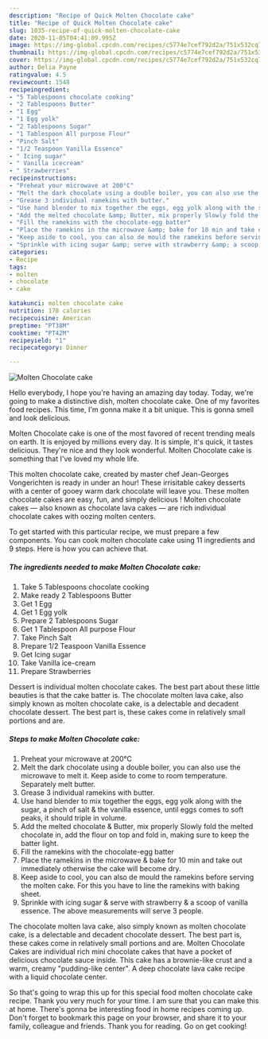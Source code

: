 ```yaml
---
description: "Recipe of Quick Molten Chocolate cake"
title: "Recipe of Quick Molten Chocolate cake"
slug: 1035-recipe-of-quick-molten-chocolate-cake
date: 2020-11-05T04:41:09.995Z
image: https://img-global.cpcdn.com/recipes/c5774e7cef792d2a/751x532cq70/molten-chocolate-cake-recipe-main-photo.jpg
thumbnail: https://img-global.cpcdn.com/recipes/c5774e7cef792d2a/751x532cq70/molten-chocolate-cake-recipe-main-photo.jpg
cover: https://img-global.cpcdn.com/recipes/c5774e7cef792d2a/751x532cq70/molten-chocolate-cake-recipe-main-photo.jpg
author: Delia Payne
ratingvalue: 4.5
reviewcount: 1548
recipeingredient:
- "5 Tablespoons chocolate cooking"
- "2 Tablespoons Butter"
- "1 Egg"
- "1 Egg yolk"
- "2 Tablespoons Sugar"
- "1 Tablespoon All purpose Flour"
- "Pinch Salt"
- "1/2 Teaspoon Vanilla Essence"
- " Icing sugar"
- " Vanilla icecream"
- " Strawberries"
recipeinstructions:
- "Preheat your microwave at 200°C"
- "Melt the dark chocolate using a double boiler, you can also use the microwave to melt it. Keep aside to come to room temperature. Separately melt butter."
- "Grease 3 individual ramekins with butter."
- "Use hand blender to mix together the eggs, egg yolk along with the sugar, a pinch of salt &amp; the vanilla essence, until eggs comes to soft peaks, it should triple in volume."
- "Add the melted chocolate &amp; Butter, mix properly Slowly fold the melted chocolate in, add the flour on top and fold in, making sure to keep the batter light."
- "Fill the ramekins with the chocolate-egg batter"
- "Place the ramekins in the microwave &amp; bake for 10 min and take out immediately otherwise the cake will become dry."
- "Keep aside to cool, you can also de mould the ramekins before serving the molten cake. For this you have to line the ramekins with baking sheet."
- "Sprinkle with icing sugar &amp; serve with strawberry &amp; a scoop of vanilla essence. The above measurements will serve 3 people."
categories:
- Recipe
tags:
- molten
- chocolate
- cake

katakunci: molten chocolate cake 
nutrition: 178 calories
recipecuisine: American
preptime: "PT38M"
cooktime: "PT42M"
recipeyield: "1"
recipecategory: Dinner

---
```



![Molten Chocolate cake](https://img-global.cpcdn.com/recipes/c5774e7cef792d2a/751x532cq70/molten-chocolate-cake-recipe-main-photo.jpg)

Hello everybody, I hope you're having an amazing day today. Today, we're going to make a distinctive dish, molten chocolate cake. One of my favorites food recipes. This time, I'm gonna make it a bit unique. This is gonna smell and look delicious.

Molten Chocolate cake is one of the most favored of recent trending meals on earth. It is enjoyed by millions every day. It is simple, it's quick, it tastes delicious. They're nice and they look wonderful. Molten Chocolate cake is something that I've loved my whole life.

This molten chocolate cake, created by master chef Jean-Georges Vongerichten is ready in under an hour! These irrisitable cakey desserts with a center of gooey warm dark chocolate will leave you. These molten chocolate cakes are easy, fun, and simply delicious ! Molten chocolate cakes — also known as chocolate lava cakes — are rich individual chocolate cakes with oozing molten centers.


To get started with this particular recipe, we must prepare a few components. You can cook molten chocolate cake using 11 ingredients and 9 steps. Here is how you can achieve that.

<!--inarticleads1-->

##### The ingredients needed to make Molten Chocolate cake:

1. Take 5 Tablespoons chocolate cooking
1. Make ready 2 Tablespoons Butter
1. Get 1 Egg
1. Get 1 Egg yolk
1. Prepare 2 Tablespoons Sugar
1. Get 1 Tablespoon All purpose Flour
1. Take Pinch Salt
1. Prepare 1/2 Teaspoon Vanilla Essence
1. Get  Icing sugar
1. Take  Vanilla ice-cream
1. Prepare  Strawberries


Dessert is individual molten chocolate cakes. The best part about these little beauties is that the cake batter is. The chocolate molten lava cake, also simply known as molten chocolate cake, is a delectable and decadent chocolate dessert. The best part is, these cakes come in relatively small portions and are. 

<!--inarticleads2-->

##### Steps to make Molten Chocolate cake:

1. Preheat your microwave at 200°C
1. Melt the dark chocolate using a double boiler, you can also use the microwave to melt it. Keep aside to come to room temperature. Separately melt butter.
1. Grease 3 individual ramekins with butter.
1. Use hand blender to mix together the eggs, egg yolk along with the sugar, a pinch of salt &amp; the vanilla essence, until eggs comes to soft peaks, it should triple in volume.
1. Add the melted chocolate &amp; Butter, mix properly Slowly fold the melted chocolate in, add the flour on top and fold in, making sure to keep the batter light.
1. Fill the ramekins with the chocolate-egg batter
1. Place the ramekins in the microwave &amp; bake for 10 min and take out immediately otherwise the cake will become dry.
1. Keep aside to cool, you can also de mould the ramekins before serving the molten cake. For this you have to line the ramekins with baking sheet.
1. Sprinkle with icing sugar &amp; serve with strawberry &amp; a scoop of vanilla essence. The above measurements will serve 3 people.


The chocolate molten lava cake, also simply known as molten chocolate cake, is a delectable and decadent chocolate dessert. The best part is, these cakes come in relatively small portions and are. Molten Chocolate Cakes are individual rich mini chocolate cakes that have a pocket of delicious chocolate sauce inside. This cake has a brownie-like crust and a warm, creamy &#34;pudding-like center&#34;. A deep chocolate lava cake recipe with a liquid chocolate center. 

So that's going to wrap this up for this special food molten chocolate cake recipe. Thank you very much for your time. I am sure that you can make this at home. There's gonna be interesting food in home recipes coming up. Don't forget to bookmark this page on your browser, and share it to your family, colleague and friends. Thank you for reading. Go on get cooking!
